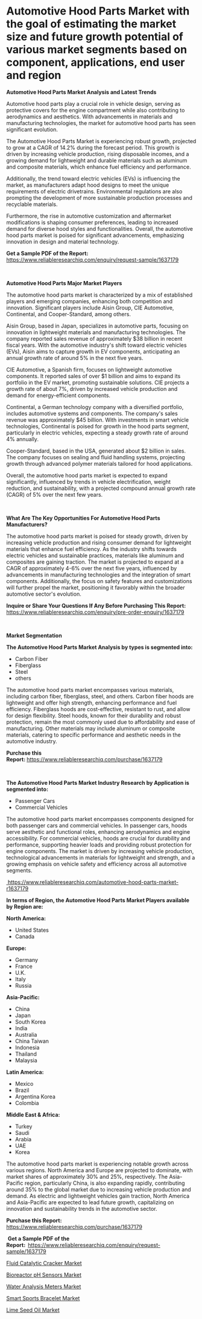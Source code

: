 <p><h1>Automotive Hood Parts Market with the goal of estimating the market size and future growth potential of various market segments based on component, applications, end user and region</h1></p><p><strong>Automotive Hood Parts Market Analysis and Latest Trends</strong></p>
<p><p>Automotive hood parts play a crucial role in vehicle design, serving as protective covers for the engine compartment while also contributing to aerodynamics and aesthetics. With advancements in materials and manufacturing technologies, the market for automotive hood parts has seen significant evolution. </p><p>The Automotive Hood Parts Market is experiencing robust growth, projected to grow at a CAGR of 14.2% during the forecast period. This growth is driven by increasing vehicle production, rising disposable incomes, and a growing demand for lightweight and durable materials such as aluminum and composite materials, which enhance fuel efficiency and performance.</p><p>Additionally, the trend toward electric vehicles (EVs) is influencing the market, as manufacturers adapt hood designs to meet the unique requirements of electric drivetrains. Environmental regulations are also prompting the development of more sustainable production processes and recyclable materials. </p><p>Furthermore, the rise in automotive customization and aftermarket modifications is shaping consumer preferences, leading to increased demand for diverse hood styles and functionalities. Overall, the automotive hood parts market is poised for significant advancements, emphasizing innovation in design and material technology.</p></p>
<p><strong>Get a Sample PDF of the Report:&nbsp;</strong> <a href="https://www.reliableresearchiq.com/enquiry/request-sample/1637179">https://www.reliableresearchiq.com/enquiry/request-sample/1637179</a></p>
<p>&nbsp;</p>
<p><strong>Automotive Hood Parts Major Market Players</strong></p>
<p><p>The automotive hood parts market is characterized by a mix of established players and emerging companies, enhancing both competition and innovation. Significant players include Aisin Group, CIE Automotive, Continental, and Cooper-Standard, among others.</p><p>Aisin Group, based in Japan, specializes in automotive parts, focusing on innovation in lightweight materials and manufacturing technologies. The company reported sales revenue of approximately $38 billion in recent fiscal years. With the automotive industry's shift toward electric vehicles (EVs), Aisin aims to capture growth in EV components, anticipating an annual growth rate of around 5% in the next five years.</p><p>CIE Automotive, a Spanish firm, focuses on lightweight automotive components. It reported sales of over $1 billion and aims to expand its portfolio in the EV market, promoting sustainable solutions. CIE projects a growth rate of about 7%, driven by increased vehicle production and demand for energy-efficient components.</p><p>Continental, a German technology company with a diversified portfolio, includes automotive systems and components. The company's sales revenue was approximately $45 billion. With investments in smart vehicle technologies, Continental is poised for growth in the hood parts segment, particularly in electric vehicles, expecting a steady growth rate of around 4% annually.</p><p>Cooper-Standard, based in the USA, generated about $2 billion in sales. The company focuses on sealing and fluid handling systems, projecting growth through advanced polymer materials tailored for hood applications.</p><p>Overall, the automotive hood parts market is expected to expand significantly, influenced by trends in vehicle electrification, weight reduction, and sustainability, with a projected compound annual growth rate (CAGR) of 5% over the next few years.</p></p>
<p>&nbsp;</p>
<p><strong>What Are The Key Opportunities For Automotive Hood Parts Manufacturers?</strong></p>
<p><p>The automotive hood parts market is poised for steady growth, driven by increasing vehicle production and rising consumer demand for lightweight materials that enhance fuel efficiency. As the industry shifts towards electric vehicles and sustainable practices, materials like aluminum and composites are gaining traction. The market is projected to expand at a CAGR of approximately 4-6% over the next five years, influenced by advancements in manufacturing technologies and the integration of smart components. Additionally, the focus on safety features and customizations will further propel the market, positioning it favorably within the broader automotive sector's evolution.</p></p>
<p><strong>Inquire or Share Your Questions If Any Before Purchasing This Report:</strong> <a href="https://www.reliableresearchiq.com/enquiry/pre-order-enquiry/1637179">https://www.reliableresearchiq.com/enquiry/pre-order-enquiry/1637179</a></p>
<p>&nbsp;</p>
<p><strong>Market Segmentation</strong></p>
<p><strong>The Automotive Hood Parts Market Analysis by types is segmented into:</strong></p>
<p><ul><li>Carbon Fiber</li><li>Fiberglass</li><li>Steel</li><li>others</li></ul></p>
<p><p>The automotive hood parts market encompasses various materials, including carbon fiber, fiberglass, steel, and others. Carbon fiber hoods are lightweight and offer high strength, enhancing performance and fuel efficiency. Fiberglass hoods are cost-effective, resistant to rust, and allow for design flexibility. Steel hoods, known for their durability and robust protection, remain the most commonly used due to affordability and ease of manufacturing. Other materials may include aluminum or composite materials, catering to specific performance and aesthetic needs in the automotive industry.</p></p>
<p><strong>Purchase this Report:&nbsp;</strong><a href="https://www.reliableresearchiq.com/purchase/1637179">https://www.reliableresearchiq.com/purchase/1637179</a></p>
<p>&nbsp;</p>
<p><strong>The Automotive Hood Parts Market Industry Research by Application is segmented into:</strong></p>
<p><ul><li>Passenger Cars</li><li>Commercial Vehicles</li></ul></p>
<p><p>The automotive hood parts market encompasses components designed for both passenger cars and commercial vehicles. In passenger cars, hoods serve aesthetic and functional roles, enhancing aerodynamics and engine accessibility. For commercial vehicles, hoods are crucial for durability and performance, supporting heavier loads and providing robust protection for engine components. The market is driven by increasing vehicle production, technological advancements in materials for lightweight and strength, and a growing emphasis on vehicle safety and efficiency across all automotive segments.</p></p>
<p><a href="https://www.reliableresearchiq.com/automotive-hood-parts-market-r1637179">&nbsp;https://www.reliableresearchiq.com/automotive-hood-parts-market-r1637179</a></p>
<p><strong>In terms of Region, the Automotive Hood Parts Market Players available by Region are:</strong></p>
<p>
    <p> <strong> North America: </strong>
        <ul>
            <li>United States</li>
            <li>Canada</li>
        </ul>
        </p> 
    <p> <strong> Europe: </strong>
        <ul>
            <li>Germany</li>
            <li>France</li>
            <li>U.K.</li>
            <li>Italy</li>
            <li>Russia</li>
        </ul>
        </p> 
    <p> <strong> Asia-Pacific: </strong>
        <ul>
            <li>China</li>
            <li>Japan</li>
            <li>South Korea</li>
            <li>India</li>
            <li>Australia</li>
            <li>China Taiwan</li>
            <li>Indonesia</li>
            <li>Thailand</li>
            <li>Malaysia</li>
        </ul>
        </p> 
    <p> <strong> Latin America: </strong>
        <ul>
            <li>Mexico</li>
            <li>Brazil</li>
            <li>Argentina Korea</li>
            <li>Colombia</li>
        </ul>
        </p> 
    <p> <strong> Middle East & Africa: </strong>
        <ul>
            <li>Turkey</li>
            <li>Saudi</li>
            <li>Arabia</li>
            <li>UAE</li>
            <li>Korea</li>
        </ul>
    </p>
    </p>
<p><p>The automotive hood parts market is experiencing notable growth across various regions. North America and Europe are projected to dominate, with market shares of approximately 30% and 25%, respectively. The Asia-Pacific region, particularly China, is also expanding rapidly, contributing around 35% to the global market due to increasing vehicle production and demand. As electric and lightweight vehicles gain traction, North America and Asia-Pacific are expected to lead future growth, capitalizing on innovation and sustainability trends in the automotive sector.</p></p>
<p><strong>Purchase this Report: </strong><a href="https://www.reliableresearchiq.com/purchase/1637179">https://www.reliableresearchiq.com/purchase/1637179</a></p>
<p>&nbsp;<strong>Get a Sample PDF of the Report:&nbsp;&nbsp;</strong><a href="https://www.reliableresearchiq.com/enquiry/request-sample/1637179">https://www.reliableresearchiq.com/enquiry/request-sample/1637179</a></p>
<p><strong></strong></p>
<p><p><a href="https://www.linkedin.com/pulse/market-forecast-global-fluid-catalytic-cracker-trends-impact-hz4tf?trackingId=s%2BWwmMjDSLix%2FyMilMz06A%3D%3D">Fluid Catalytic Cracker Market</a></p><p><a href="https://medium.com/@mark_mc_nulty87/evaluating-global-bioreactor-ph-sensors-market-trends-and-growth-opportunities-by-region-type-c6808494b6d5?postPublishedType=repub">Bioreactor pH Sensors Market</a></p><p><a href="https://medium.com/@mark_mc_nulty87/water-analysis-meters-market-2024-2031-industry-insights-and-investment-opportunities-28e3583d5ba8?postPublishedType=repub">Water Analysis Meters Market</a></p><p><a href="https://www.linkedin.com/pulse/future-insights-smart-sports-bracelet-market-trends-regional-analysis-qv5ze?trackingId=EBGs1r%2FmQCSP8L2qiEvcJw%3D%3D">Smart Sports Bracelet Market</a></p><p><a href="https://issuu.com/reportprime-2/docs/lime-seed-oil-market-size-2030.pptx_900617f744b24c">Lime Seed Oil Market</a></p></p>
